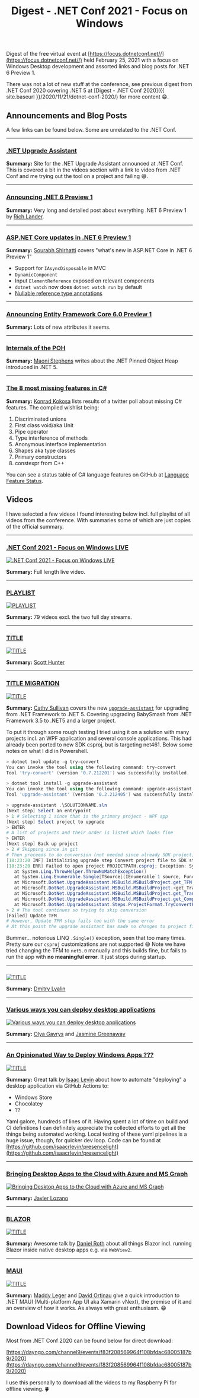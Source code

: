 ﻿---
layout: post
title: Digest - .NET Conf 2021 - Focus on Windows
---

Digest of the free virtual event at 
[https://focus.dotnetconf.net//](https://focus.dotnetconf.net//)
held February 25, 2021 with a focus on Windows Desktop development 
and assorted links and blog posts for .NET 6 Preview 1.

There was not a lot of new stuff at the conference, see previous digest 
from .NET Conf 2020 covering .NET 5 at
[Digest - .NET Conf 2020]({{ site.baseurl }}/2020/11/21/dotnet-conf-2020/)
for more content 😁.

## Announcements and Blog Posts
A few links can be found below. Some are unrelated to the .NET Conf.

***
### [.NET Upgrade Assistant](https://dotnet.microsoft.com/platform/upgrade-assistant)
**Summary:** Site for the .NET Upgrade Assistant announced at .NET Conf. This is
covered a bit in the videos section with a link to video from .NET Conf and me trying out the tool on
a project and failing 😅.

***
### [Announcing .NET 6 Preview 1](https://devblogs.microsoft.com/dotnet/announcing-net-6-preview-1/)
**Summary:**  Very long and detailed post about everything .NET 6 Preview 1 by 
[Rich Lander](https://twitter.com/runfaster2000).

***
### [ASP.NET Core updates in .NET 6 Preview 1](https://devblogs.microsoft.com/aspnet/asp-net-core-updates-in-net-6-preview-1/)
**Summary:** [Sourabh Shirhatti](https://twitter.com/sshirhatti) covers "what's new in ASP.NET Core in .NET 6 Preview 1"

* Support for `IAsyncDisposable` in MVC
* `DynamicComponent`
* Input `ElementReference` exposed on relevant components
* `dotnet watch` now does `dotnet watch run` by default
* [Nullable reference type annotations](https://github.com/aspnet/Announcements/issues/444)

***
### [Announcing Entity Framework Core 6.0 Preview 1](https://devblogs.microsoft.com/dotnet/announcing-entity-framework-core-6-0-preview-1/)
**Summary:** Lots of new attributes it seems.

***
### [Internals of the POH](https://devblogs.microsoft.com/dotnet/internals-of-the-poh/)
**Summary:** [Maoni Stephens](https://twitter.com/maoni0) writes about the .NET Pinned Object Heap
introduced in .NET 5.

***
### [The 8 most missing features in C#](https://tooslowexception.com/the-8-most-missing-features-in-c/)
**Summary:** [Konrad Kokosa](https://twitter.com/konradkokosa) lists results of a twitter poll about
missing C# features. The compiled wishlist being:

1. Discriminated unions
2. First class void/aka Unit
3. Pipe operator
4. Type interference of methods
5. Anonymous interface implementation
6. Shapes aka type classes
7. Primary constructors
8. constexpr from C++

 You can see a status table of C# language features on GitHub at 
 [Language Feature Status](https://github.com/dotnet/roslyn/blob/master/docs/Language%20Feature%20Status.md).


## Videos
I have selected a few videos I found interesting below incl. full
playlist of all videos from the conference. With summaries some of 
which are just copies of the official summary.


***

### [.NET Conf 2021 - Focus on Windows LIVE](https://youtu.be/mZRNjixZEMg)
[![.NET Conf 2021 - Focus on Windows LIVE](https://img.youtube.com/vi/mZRNjixZEMg/0.jpg)](https://youtu.be/mZRNjixZEMg)  

**Summary:** Full length live video.


***
### [PLAYLIST](https://www.youtube.com/playlist?list=PLdo4fOcmZ0oVWop1HEOml2OdqbDs6IlcI)
[![PLAYLIST](https://i.ytimg.com/vi/mS6ykjdOVRg/hqdefault.jpg)](https://www.youtube.com/playlist?list=PLdo4fOcmZ0oVWop1HEOml2OdqbDs6IlcI)

**Summary:** 79 videos excl. the two full day streams.

***
### [TITLE](https://youtu.be/HASH)
[![TITLE](https://img.youtube.com/vi/HASH/0.jpg)](https://youtu.be/HASH)  

**Summary:** [Scott Hunter](https://twitter.com/coolcsh)


***
### [TITLE MIGRATION](https://youtu.be/HASH)
[![TITLE](https://img.youtube.com/vi/HASH/0.jpg)](https://youtu.be/HASH)  

**Summary:** [Cathy Sullivan](https://twitter.com/cathysull) covers the new [`upgrade-assistant`](https://github.com/dotnet/upgrade-assistant)
for upgrading from .NET Framework to .NET 5. Covering upgrading BabySmash from 
.NET Framework 3.5 to .NET5 and a larger project.

To put it through some rough testing I tried using it on a solution with many projects incl. an WPF application
and several console applications. This had already been ported to new SDK csproj, but is targeting net461. 
Below some notes on what I did in Powershell. 

```powershell
> dotnet tool update -g try-convert
You can invoke the tool using the following command: try-convert
Tool 'try-convert' (version '0.7.212201') was successfully installed.

> dotnet tool install -g upgrade-assistant
You can invoke the tool using the following command: upgrade-assistant
Tool 'upgrade-assistant' (version '0.2.212405') was successfully installed.

> upgrade-assistant .\SOLUTIONNAME.sln
[Next step] Select an entrypoint
> 1 # Selecting 1 since that is the primary project - WPF app
[Next step] Select project to upgrade
> ENTER
# A list of projects and their order is listed which looks fine
> ENTER
[Next step] Back up project
> 2 # Skipping since in git
# Then proceeds to do conversion (not needed since already SDK project)
[18:23:20 INF] Initializing upgrade step Convert project file to SDK style
[18:23:20 ERR] Failed to open project PROJECTPATH.csproj; Exception: System.InvalidOperationException: Sequence contains no matching element
   at System.Linq.ThrowHelper.ThrowNoMatchException()
   at System.Linq.Enumerable.Single[TSource](IEnumerable`1 source, Func`2 predicate)
   at Microsoft.DotNet.UpgradeAssistant.MSBuild.MSBuildProject.get_TFM() in /_/src/components/Microsoft.DotNet.UpgradeAssistant.MSBuild/MSBuildProject.cs:line 266
   at Microsoft.DotNet.UpgradeAssistant.MSBuild.MSBuildProject.<get_TransitivePackageReferences>g__GetTransitiveDependencies|26_0() in /_/src/components/Microsoft.DotNet.UpgradeAssistant.MSBuild/MSBuildProject.cs:line 203
   at Microsoft.DotNet.UpgradeAssistant.MSBuild.MSBuildProject.get_TransitivePackageReferences() in /_/src/components/Microsoft.DotNet.UpgradeAssistant.MSBuild/MSBuildProject.cs:line 194
   at Microsoft.DotNet.UpgradeAssistant.MSBuild.MSBuildProject.get_Components() in /_/src/components/Microsoft.DotNet.UpgradeAssistant.MSBuild/MSBuildProject.cs:line 74
   at Microsoft.DotNet.UpgradeAssistant.Steps.ProjectFormat.TryConvertProjectConverterStep.InitializeImpl(IUpgradeContext context) in /_/src/steps/Microsoft.DotNet.UpgradeAssistant.Steps.ProjectFormat/TryConvertProjectConverterStep.cs:line 108
> 2 # The tool continues so trying to skip conversion
[Failed] Update TFM
# However, Update TFM step fails too with the same error
# At this point the upgrade assistant has made no changes to project files
```
Bummer... notorious LINQ `.Single()` exception, seen that too many times. 
Pretty sure our `csproj` customizations are not supported 😅 
Note we have tried changing the TFM to `net5.0` manually and this builds fine, but fails
to run the app with **no meaningful error**. It just stops during startup.

***
### [ ](https://youtu.be/HASH)
[![TITLE](https://img.youtube.com/vi/HASH/0.jpg)](https://youtu.be/HASH)  

**Summary:** [Dmitry Lyalin](https://twitter.com/LyalinDotCom)


***
### [Various ways you can deploy desktop applications](https://youtu.be/HASH)
[![Various ways you can deploy desktop applications](https://img.youtube.com/vi/HASH/0.jpg)](https://youtu.be/HASH)  

**Summary:** [Olya Gavrys](https://twitter.com/oliagavrysh) and [Jasmine Greenaway](https://twitter.com/paladique)

***
### [An Opinionated Way to Deploy Windows Apps ???](https://youtu.be/HASH)
[![TITLE](https://img.youtube.com/vi/HASH/0.jpg)](https://youtu.be/HASH)  

**Summary:** Great talk by [Isaac Levin](https://twitter.com/isaacrlevin) about how to
automate "deploying" a desktop application via GitHub Actions to:

 * Windows Store
 * Chocolatey
 * ??

Yaml galore, hundreds of lines of it. Having spent a lot of time on build and CI definitions 
I can definitely appreciate the collected efforts to get all the things being automated working.
Local testing of these yaml pipelines is a huge issue, though, for quicker dev loop. 
Code can be found at
[https://github.com/isaacrlevin/presencelight](https://github.com/isaacrlevin/presencelight)

***
### [Bringing Desktop Apps to the Cloud with Azure and MS Graph](https://youtu.be/HASH)
[![Bringing Desktop Apps to the Cloud with Azure and MS Graph](https://img.youtube.com/vi/HASH/0.jpg)](https://youtu.be/HASH)  

**Summary:** [Javier Lozano](https://twitter.com/jglocano)


***
### [BLAZOR](https://youtu.be/HASH)
[![TITLE](https://img.youtube.com/vi/HASH/0.jpg)](https://youtu.be/HASH)  

**Summary:** Awesome talk by [Daniel Roth](https://twitter.com/danroth27) about all things Blazor incl.
running Blazor inside native desktop apps e.g. via `WebView2`.


***
### [ MAUI](https://youtu.be/HASH)
[![TITLE](https://img.youtube.com/vi/HASH/0.jpg)](https://youtu.be/HASH)  

**Summary:** [Maddy Leger](https://twitter.com/maddyleger1) and [David Ortinau](https://twitter.com/davidortinau) 
give a quick introduction to .NET MAUI (Multi-platform App UI aka Xamarin vNext), 
the premise of it and an overview of how it works. As always with great enthusiasm. 😁


## Download Videos for Offline Viewing
Most from .NET Conf 2020 can be found below for direct download:

[https://dayngo.com/channel9/events/f83f208569964f108bfdac68005187b9/2020](https://dayngo.com/channel9/events/f83f208569964f108bfdac68005187b9/2020)

I use this personally to download all the videos to my Raspberry Pi for offline viewing. 🍀